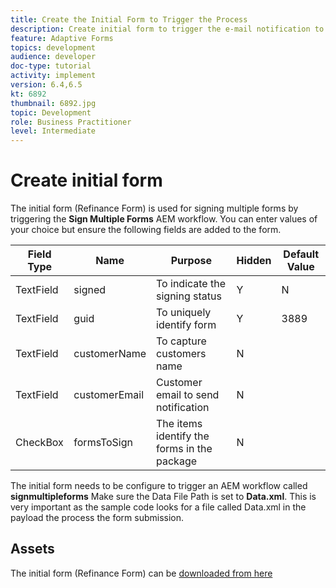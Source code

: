 ```yaml
---
title: Create the Initial Form to Trigger the Process
description: Create initial form to trigger the e-mail notification to start the process of signing.
feature: Adaptive Forms
topics: development
audience: developer
doc-type: tutorial
activity: implement
version: 6.4,6.5
kt: 6892
thumbnail: 6892.jpg
topic: Development
role: Business Practitioner
level: Intermediate
---
```


# Create initial form

The initial form (Refinance Form) is used for signing multiple forms by triggering the **Sign Multiple Forms** AEM workflow. You can enter values of your choice but ensure the following fields are added to the form.



Field Type|Name | Purpose| Hidden| Default Value
------------------------|---------------------------------------|--------------------|--------|-----------------
TextField| signed| To indicate the signing status |Y|N
TextField| guid| To uniquely identify form|Y| 3889
TextField| customerName| To capture customers name|N|
TextField| customerEmail| Customer email to send notification|N| 
CheckBox| formsToSign| The items identify the forms in the package|N| 



The initial form needs to be configure to trigger an AEM workflow called **signmultipleforms**
Make sure the Data File Path is set to **Data.xml**. This is very important as the sample code looks for a file called Data.xml in the payload the process the form submission.

## Assets

The initial form (Refinance Form) can be [downloaded from here](assets/refinance-form.zip)





